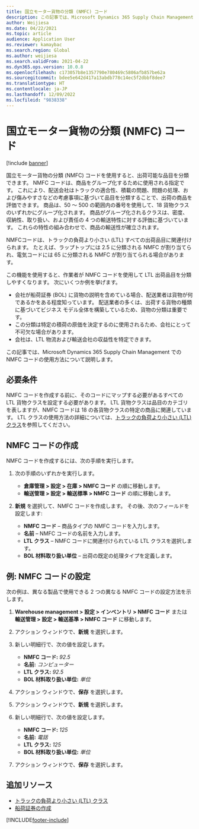 ```yaml
---
title: 国立モーター貨物の分類 (NMFC) コード
description: この記事では、Microsoft Dynamics 365 Supply Chain Management で国立モーター貨物の分類 (NMFC) コードの使用方法について説明します
author: Weijiesa
ms.date: 04/22/2021
ms.topic: article
audience: Application User
ms.reviewer: kamaybac
ms.search.region: Global
ms.author: weijiesa
ms.search.validFrom: 2021-04-22
ms.dyn365.ops.version: 10.0.8
ms.openlocfilehash: c173057b8e1357790e780469c5806afb857be62a
ms.sourcegitcommit: bdee5e642d417a13abdb778c14ec5f2dbbf8dee7
ms.translationtype: HT
ms.contentlocale: ja-JP
ms.lasthandoff: 12/09/2022
ms.locfileid: "9838338"
---
```

# <a name="national-motor-freight-classification-nmfc-codes"></a>国立モーター貨物の分類 (NMFC) コード

[!include [banner](../includes/banner.md)]

国立モーター貨物の分類 (NMFC) コードを使用すると、出荷可能な品目を分類できます。 NMFC コードは、商品をグループ化するために使用される指定です。 これにより、配送会社はトラックの適合性、積載の問題、問題の処理、および傷みやすさなどの考慮事項に基づいて品目を分類することで、出荷の商品を評価できます。 商品は、50 ～ 500 の範囲内の番号を使用して、18 貨物クラスのいずれかにグループ化されます。 商品がグループ化されるクラスは、密度、収納性、取り扱い、および責任の 4 つの輸送特性に対する評価に基づいています。 これらの特性の組み合わせで、商品の輸送性が確立されます。

NMFCコードは、トラックの負荷より小さい (LTL) すべての出荷品目に関連付けられます。 たとえば、ラップトップには 2.5 に分類される NMFC が割り当てられ、電気コードには 65 に分類される NMFC が割り当てられる場合があります。

この機能を使用すると、作業者が NMFC コードを使用して LTL 出荷品目を分類しやすくなります。 次にいくつか例を挙げます。

- 会社が船荷証券 (BOL) に貨物の説明を含めている場合、配送業者は貨物が何であるかをある程度知っています。 配送業者の多くは、出荷する貨物の種類に基づいてビジネス モデル全体を構築しているため、貨物の分類は重要です。
- この分類は特定の積荷の原価を決定するのに使用されるため、会社にとって不可欠な場合があります。
- 会社は、LTL 物流および輸送会社の収益性を特定できます。

この記事では、Microsoft Dynamics 365 Supply Chain Management での NMFC コードの使用方法について説明します。

## <a name="prerequisites"></a>必要条件

NMFC コードを作成する前に、そのコードにマップする必要があるすべての LTL 貨物クラスを設定する必要があります。 LTL 貨物クラスは品目のカテゴリを表しますが、NMFC コードは 18 の各貨物クラスの特定の商品に関連しています。 LTL クラスの使用方法の詳細については、[トラックの負荷より小さい (LTL) クラス](ltl-class.md)を参照してください。

## <a name="create-an-nmfc-code"></a>NMFC コードの作成

NMFC コードを作成するには、次の手順を実行します。

1. 次の手順のいずれかを実行します。

    - **倉庫管理 \> 設定 \> 在庫 \> NMFC コード** の順に移動します。
    - **輸送管理 \> 設定 \> 輸送標準 \> NMFC コード** の順に移動します。

1. **新規** を選択して、NMFC コードを作成します。 その後、次のフィールドを設定します:

    - **NMFC コード** – 商品タイプの NMFC コードを入力します。
    - **名前** – NMFC コードの名前を入力します。
    - **LTL クラス** – NMFC コードに関連付けられている LTL クラスを選択します。
    - **BOL 材料取り扱い単位** – 出荷の既定の処理タイプを定義します。

## <a name="example-set-up-nmfc-codes"></a>例: NMFC コードの設定

次の例は、異なる製品で使用できる 2 つの異なる NMFC コードの設定方法を示します。

1. **Warehouse management \> 設定 \> インベントリ \> NMFC コード** または **輸送管理 \> 設定 \> 輸送基準 \> NMFC コード** に移動します。
1. アクション ウィンドウで、**新規** を選択します。
1. 新しい明細行で、次の値を設定します。

    - **NMFC コード:** *92.5*
    - **名前:** *コンピューター*
    - **LTL クラス:** *92.5*
    - **BOL 材料取り扱い単位:** *単位*

1. アクション ウィンドウで、**保存** を選択します。
1. アクション ウィンドウで、**新規** を選択します。
1. 新しい明細行で、次の値を設定します。

    - **NMFC コード:** *125*
    - **名前:** *電話*
    - **LTL クラス:** *125*
    - **BOL 材料取り扱い単位:** *単位*

1. アクション ウィンドウで、**保存** を選択します。

## <a name="additional-resources"></a>追加リソース

- [トラックの負荷より小さい (LTL) クラス](ltl-class.md)
- [船荷証券の作成](create-bill-of-lading.md)

[!INCLUDE[footer-include](../../includes/footer-banner.md)]

